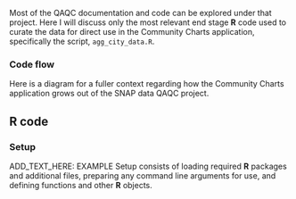 


Most of the QAQC documentation and code can be explored under that project.
Here I will discuss only the most relevant end stage **R** code used to curate the data for direct use in the Community Charts application,
specifically the script, `agg_city_data.R`.

### Code flow
Here is a diagram for a fuller context regarding how the Community Charts application grows out of the SNAP data QAQC project.





## R code

### Setup
ADD_TEXT_HERE: EXAMPLE
Setup consists of loading required **R** packages and additional files, preparing any command line arguments for use, and defining functions and other **R** objects.

